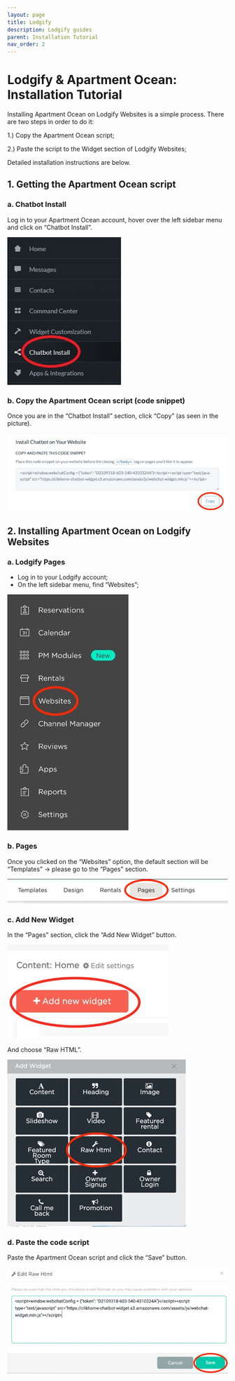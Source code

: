 ```yaml
---
layout: page
title: Lodgify
description: Lodgify guides 
parent: Installation Tutorial
nav_order: 2
---
```


# Lodgify & Apartment Ocean: Installation Tutorial

Installing Apartment Ocean on Lodgify Websites is a simple process. There are two steps in order to do it:

1.) Copy the Apartment Ocean script;

2.) Paste the script to the Widget section of Lodgify Websites;

Detailed installation instructions are below.

## 1. Getting the Apartment Ocean script
### a. Chatbot Install

Log in to your Apartment Ocean account, hover over the left sidebar menu and click on “Chatbot Install”. 

<img src="/assets/images/lg1.jpg">

### b. Copy the Apartment Ocean script (code snippet)

Once you are in the “Chatbot Install” section, click “Copy” (as seen in the picture). 

<img src="/assets/images/lg2.jpg">

## 2. Installing Apartment Ocean on Lodgify Websites
### a. Lodgify Pages
-	Log in to your Lodgify account;
-	On the left sidebar menu, find “Websites”;

<img src="/assets/images/lg3.jpg">

### b. Pages
Once you clicked on the “Websites” option, the default section will be “Templates” -> please go to the “Pages” section.

<img src="/assets/images/lg4.jpg">


### c. Add New Widget
In the “Pages” section, click the “Add New Widget” button.

<img src="/assets/images/lg5.jpg">


And choose “Raw HTML”.

<img src="/assets/images/lg6.jpg">

### d. Paste the code script
Paste the Apartment Ocean script and click the “Save” button.

<img src="/assets/images/lg7.jpg"> 

